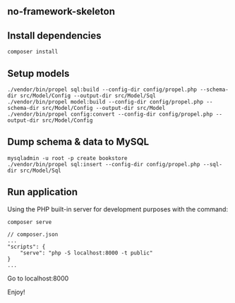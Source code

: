 no-framework-skeleton
----------------


Install dependencies
--------------------

    composer install
    
Setup models
------------

    ./vendor/bin/propel sql:build --config-dir config/propel.php --schema-dir src/Model/Config --output-dir src/Model/Sql
    ./vendor/bin/propel model:build --config-dir config/propel.php --schema-dir src/Model/Config --output-dir src/Model
    ./vendor/bin/propel config:convert --config-dir config/propel.php --output-dir src/Model/Config
    
Dump schema & data to MySQL
---------------------------

    mysqladmin -u root -p create bookstore
    ./vendor/bin/propel sql:insert --config-dir config/propel.php --sql-dir src/Model/Sql
        
Run application
---------------

Using the PHP built-in server for development purposes with the command:

    composer serve
    
    // composer.json
    ...
    "scripts": {
        "serve": "php -S localhost:8000 -t public"
    }
    ...

Go to localhost:8000

Enjoy!
